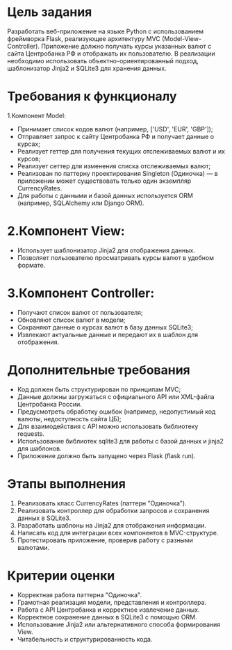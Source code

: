 # Цель задания
Разработать веб-приложение на языке Python с использованием фреймворка Flask, реализующее архитектуру MVC (Model-View-Controller). Приложение должно получать курсы указанных валют с сайта Центробанка РФ и отображать их пользователю. В реализации необходимо использовать объектно-ориентированный подход, шаблонизатор Jinja2 и SQLite3 для хранения данных.

# Требования к функционалу
1.Компонент Model:
- Принимает список кодов валют (например, ['USD', 'EUR', 'GBP']);
- Отправляет запрос к сайту Центробанка РФ и получает данные о курсах;
- Реализует геттер для получения текущих отслеживаемых валют и их курсов;
- Реализует сеттер для изменения списка отслеживаемых валют;
- Реализован по паттерну проектирования Singleton (Одиночка) — в приложении может существовать только один экземпляр CurrencyRates.
- Для работы с данными и базой данных используется ORM (например, SQLAlchemy или Django ORM).  

# 2.Компонент View:
- Использует шаблонизатор Jinja2 для отображения данных.
- Позволяет пользователю просматривать курсы валют в удобном формате.

# 3.Компонент Controller:
- Получают список валют от пользователя;
- Обновляют список валют в модели;
- Сохраняют данные о курсах валют в базу данных SQLite3;
- Извлекают актуальные данные и передают их в шаблон для отображения.

# Дополнительные требования
- Код должен быть структурирован по принципам MVC;
- Данные должны загружаться с официального API или XML-файла Центробанка России.
- Предусмотреть обработку ошибок (например, недопустимый код валюты, недоступность сайта ЦБ);
- Для взаимодействия с API можно использовать библиотеку requests.
- Использование библиотек sqlite3 для работы с базой данных и jinja2 для шаблонов.
- Приложение должно быть запущено через Flask (flask run).

# Этапы выполнения
1. Реализовать класс CurrencyRates (паттерн "Одиночка").
2. Реализовать контроллер для обработки запросов и сохранения данных в SQLite3.
3. Разработать шаблоны на Jinja2 для отображения информации.
4. Написать код для интеграции всех компонентов в MVC-структуре.
5. Протестировать приложение, проверив работу с разными валютами.

# Критерии оценки
- Корректная работа паттерна "Одиночка".
- Грамотная реализация модели, представления и контроллера.
- Работа с API Центробанка и корректное извлечение данных.
- Корректное сохранение данных в SQLite3 с помощью ORM.
- Использование Jinja2 или альтернативного способа формирования View.
- Читабельность и структурированность кода.
